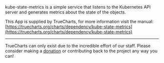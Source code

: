 kube-state-metrics is a simple service that listens to the Kubernetes API server and generates metrics about the state of the objects.

This App is supplied by TrueCharts, for more information visit the manual: [https://truecharts.org/charts/dependency/kube-state-metrics](https://truecharts.org/charts/dependency/kube-state-metrics)

---

TrueCharts can only exist due to the incredible effort of our staff.
Please consider making a [donation](https://truecharts.org/sponsor) or contributing back to the project any way you can!
